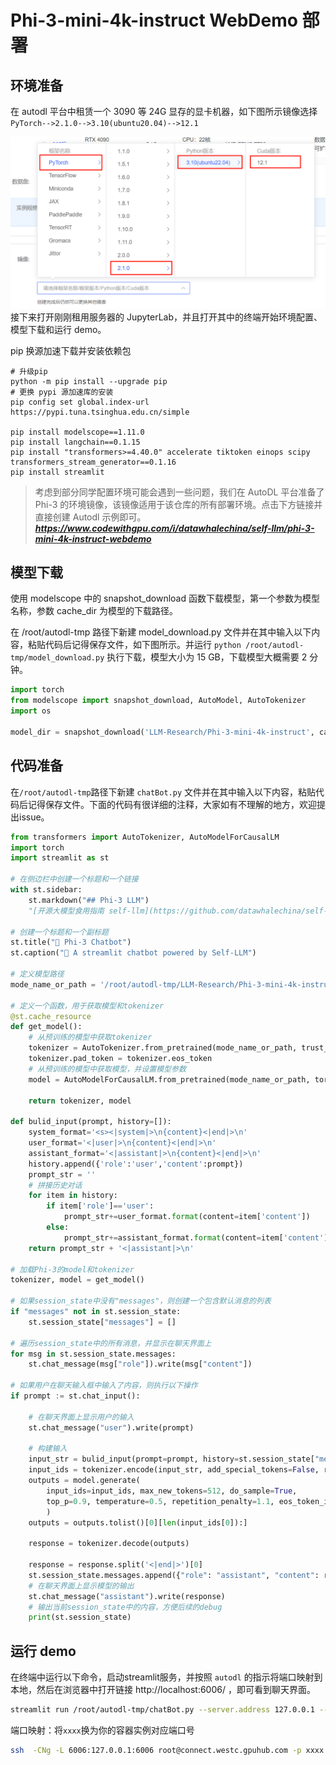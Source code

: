# Phi-3-mini-4k-instruct WebDemo 部署

## 环境准备  

在 autodl 平台中租赁一个 3090 等 24G 显存的显卡机器，如下图所示镜像选择 `PyTorch-->2.1.0-->3.10(ubuntu20.04)-->12.1 `

![alt text](./assets/03-1.png)
接下来打开刚刚租用服务器的 JupyterLab，并且打开其中的终端开始环境配置、模型下载和运行 demo。

pip 换源加速下载并安装依赖包

```shell
# 升级pip
python -m pip install --upgrade pip
# 更换 pypi 源加速库的安装
pip config set global.index-url https://pypi.tuna.tsinghua.edu.cn/simple

pip install modelscope==1.11.0
pip install langchain==0.1.15
pip install "transformers>=4.40.0" accelerate tiktoken einops scipy transformers_stream_generator==0.1.16
pip install streamlit
```  
> 考虑到部分同学配置环境可能会遇到一些问题，我们在 AutoDL 平台准备了 Phi-3 的环境镜像，该镜像适用于该仓库的所有部署环境。点击下方链接并直接创建 Autodl 示例即可。
> ***https://www.codewithgpu.com/i/datawhalechina/self-llm/phi-3-mini-4k-instruct-webdemo***

## 模型下载

使用 modelscope 中的 snapshot_download 函数下载模型，第一个参数为模型名称，参数 cache_dir 为模型的下载路径。

在 /root/autodl-tmp 路径下新建 model_download.py 文件并在其中输入以下内容，粘贴代码后记得保存文件，如下图所示。并运行 `python /root/autodl-tmp/model_download.py` 执行下载，模型大小为 15 GB，下载模型大概需要 2 分钟。

```python  
import torch
from modelscope import snapshot_download, AutoModel, AutoTokenizer
import os

model_dir = snapshot_download('LLM-Research/Phi-3-mini-4k-instruct', cache_dir='/root/autodl-tmp', revision='master')
```

## 代码准备

在`/root/autodl-tmp`路径下新建 `chatBot.py` 文件并在其中输入以下内容，粘贴代码后记得保存文件。下面的代码有很详细的注释，大家如有不理解的地方，欢迎提出issue。

```python
from transformers import AutoTokenizer, AutoModelForCausalLM
import torch
import streamlit as st

# 在侧边栏中创建一个标题和一个链接
with st.sidebar:
    st.markdown("## Phi-3 LLM")
    "[开源大模型食用指南 self-llm](https://github.com/datawhalechina/self-llm.git)"

# 创建一个标题和一个副标题
st.title("💬 Phi-3 Chatbot")
st.caption("🚀 A streamlit chatbot powered by Self-LLM")

# 定义模型路径
mode_name_or_path = '/root/autodl-tmp/LLM-Research/Phi-3-mini-4k-instruct'

# 定义一个函数，用于获取模型和tokenizer
@st.cache_resource
def get_model():
    # 从预训练的模型中获取tokenizer
    tokenizer = AutoTokenizer.from_pretrained(mode_name_or_path, trust_remote_code=True)
    tokenizer.pad_token = tokenizer.eos_token
    # 从预训练的模型中获取模型，并设置模型参数
    model = AutoModelForCausalLM.from_pretrained(mode_name_or_path, torch_dtype=torch.bfloat16, trust_remote_code=True).cuda()
  
    return tokenizer, model

def bulid_input(prompt, history=[]):
    system_format='<s><|system|>\n{content}<|end|>\n'
    user_format='<|user|>\n{content}<|end|>\n'
    assistant_format='<|assistant|>\n{content}<|end|>\n'
    history.append({'role':'user','content':prompt})
    prompt_str = ''
    # 拼接历史对话
    for item in history:
        if item['role']=='user':
            prompt_str+=user_format.format(content=item['content'])
        else:
            prompt_str+=assistant_format.format(content=item['content'])
    return prompt_str + '<|assistant|>\n'

# 加载Phi-3的model和tokenizer
tokenizer, model = get_model()

# 如果session_state中没有"messages"，则创建一个包含默认消息的列表
if "messages" not in st.session_state:
    st.session_state["messages"] = []

# 遍历session_state中的所有消息，并显示在聊天界面上
for msg in st.session_state.messages:
    st.chat_message(msg["role"]).write(msg["content"])

# 如果用户在聊天输入框中输入了内容，则执行以下操作
if prompt := st.chat_input():
    
    # 在聊天界面上显示用户的输入
    st.chat_message("user").write(prompt)
    
    # 构建输入
    input_str = bulid_input(prompt=prompt, history=st.session_state["messages"])
    input_ids = tokenizer.encode(input_str, add_special_tokens=False, return_tensors='pt').cuda()
    outputs = model.generate(
        input_ids=input_ids, max_new_tokens=512, do_sample=True,
        top_p=0.9, temperature=0.5, repetition_penalty=1.1, eos_token_id=tokenizer.encode('<|endoftext|>')[0]
        )
    outputs = outputs.tolist()[0][len(input_ids[0]):]
    
    response = tokenizer.decode(outputs)

    response = response.split('<|end|>')[0]
    st.session_state.messages.append({"role": "assistant", "content": response})
    # 在聊天界面上显示模型的输出
    st.chat_message("assistant").write(response)
    # 输出当前session_state中的内容，方便后续的debug
    print(st.session_state)
```

## 运行 demo

在终端中运行以下命令，启动streamlit服务，并按照 `autodl` 的指示将端口映射到本地，然后在浏览器中打开链接 http://localhost:6006/ ，即可看到聊天界面。

```bash
streamlit run /root/autodl-tmp/chatBot.py --server.address 127.0.0.1 --server.port 6006
```

端口映射：将`xxxx`换为你的容器实例对应端口号
```bash
ssh  -CNg -L 6006:127.0.0.1:6006 root@connect.westc.gpuhub.com -p xxxx
```
